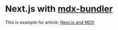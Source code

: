 # Next.js with [mdx-bundler](https://github.com/kentcdodds/mdx-bundler#installation)

This is example for article: [Next.js and MDX](https://f-k.dev/blog/next-js-and-mdx)

